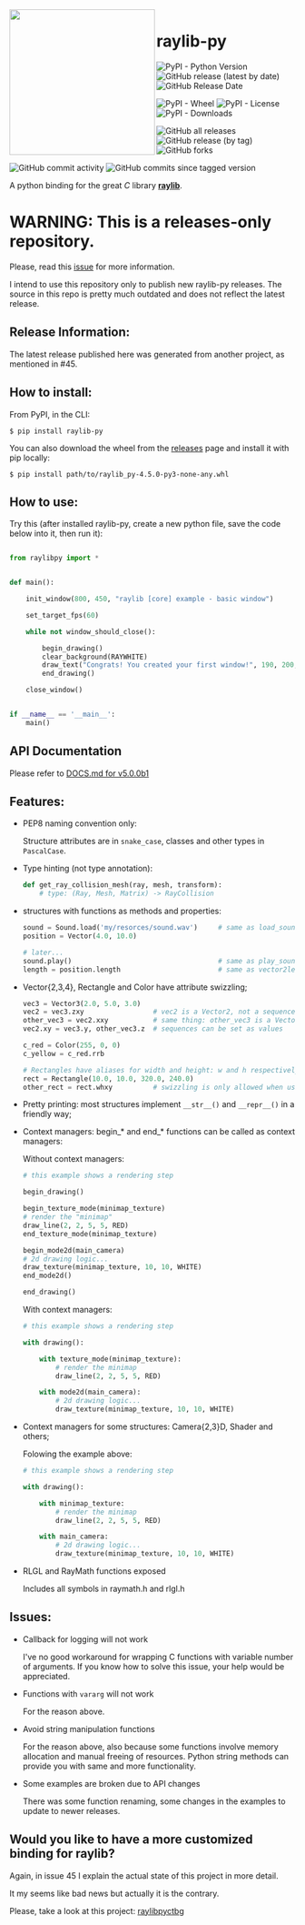 

<img align="left" src="https://github.com/overdev/raylib-py/blob/master/logo/raylib-py_256x256.png" width=256>

# raylib-py

![PyPI - Python Version](https://img.shields.io/pypi/pyversions/raylib-py?style=plastic)
![GitHub release (latest by date)](https://img.shields.io/github/v/release/overdev/raylib-py?style=plastic)
![GitHub Release Date](https://img.shields.io/github/release-date/overdev/raylib-py?style=plastic)

![PyPI - Wheel](https://img.shields.io/pypi/wheel/raylib-py?style=plastic)
![PyPI - License](https://img.shields.io/pypi/l/raylib-py?style=plastic)
![PyPI - Downloads](https://img.shields.io/pypi/dd/raylib-py?label=PyPI%20Downloads&style=plastic)

![GitHub all releases](https://img.shields.io/github/downloads/overdev/raylib-py/total?style=plastic)
![GitHub release (by tag)](https://img.shields.io/github/downloads/overdev/raylib-py/v4.5.0/total?style=plastic)
![GitHub forks](https://img.shields.io/github/forks/overdev/raylib-py?style=social)

![GitHub commit activity](https://img.shields.io/github/commit-activity/m/overdev/raylib-py?style=plastic)
![GitHub commits since tagged version](https://img.shields.io/github/commits-since/overdev/raylib-py/v4.5.0?style=plastic)

A python binding for the great _C_ library **[raylib](https://github.com/raysan5/raylib)**.


# WARNING: This is a releases-only repository.

Please, read this [issue](https://github.com/overdev/raylib-py/issues/45) for more information.

I intend to use this repository only to publish new raylib-py releases.
The source in this repo is pretty much outdated and does not reflect the latest release.

## Release Information:

The latest release published here was generated from another project, as mentioned in #45.

## How to install:

From PyPI, in the CLI:

```
$ pip install raylib-py
```

You can also download the wheel from the [releases](https://github.com/overdev/raylib-py/releases) page and install it with pip locally:

```
$ pip install path/to/raylib_py-4.5.0-py3-none-any.whl
```

## How to use:

Try this (after installed raylib-py, create a new python file, save the code below into it, then run it):

```python

from raylibpy import *


def main():

    init_window(800, 450, "raylib [core] example - basic window")

    set_target_fps(60)

    while not window_should_close():

        begin_drawing()
        clear_background(RAYWHITE)
        draw_text("Congrats! You created your first window!", 190, 200, 20, LIGHTGRAY)
        end_drawing()

    close_window()


if __name__ == '__main__':
    main()
```

## API Documentation

Please refer to [DOCS.md for v5.0.0b1](https://github.com/overdev/raylib-py/releases/download/v5.0.0b1/DOCS.md)

## Features:
- PEP8 naming convention only:

    Structure attributes are in `snake_case`, classes and other types in `PascalCase`.

- Type hinting (not type annotation):

    ```python
    def get_ray_collision_mesh(ray, mesh, transform):
        # type: (Ray, Mesh, Matrix) -> RayCollision
    ```

- structures with functions as methods and properties:

    ```python
    sound = Sound.load('my/resorces/sound.wav')     # same as load_sound(...)
    position = Vector(4.0, 10.0)

    # later...
    sound.play()                                    # same as play_sound(sound)
    length = position.length                        # same as vector2length(position); uses raymath.h functions
    ```
    
- Vector{2,3,4}, Rectangle and Color have attribute swizzling;

    ```python
    vec3 = Vector3(2.0, 5.0, 3.0)
    vec2 = vec3.zxy                 # vec2 is a Vector2, not a sequence type
    other_vec3 = vec2.xxy           # same thing: other_vec3 is a Vector3
    vec2.xy = vec3.y, other_vec3.z  # sequences can be set as values

    c_red = Color(255, 0, 0)
    c_yellow = c_red.rrb

    # Rectangles have aliases for width and height: w and h respectively:
    rect = Rectangle(10.0, 10.0, 320.0, 240.0)
    other_rect = rect.whxy          # swizzling is only allowed when using four attributes, not 3 nor 2
    ```

- Pretty printing: most structures implement `__str__()` and `__repr__()` in a friendly way;
- Context managers: begin_* and end_* functions can be called as context managers:

    Without context managers:

    ```python
    # this example shows a rendering step

    begin_drawing()

    begin_texture_mode(minimap_texture)
    # render the "minimap"
    draw_line(2, 2, 5, 5, RED)
    end_texture_mode(minimap_texture)

    begin_mode2d(main_camera)
    # 2d drawing logic...
    draw_texture(minimap_texture, 10, 10, WHITE)
    end_mode2d()

    end_drawing()
    ```

    With context managers:

    ```python
    # this example shows a rendering step

    with drawing():

        with texture_mode(minimap_texture):
            # render the minimap
            draw_line(2, 2, 5, 5, RED)

        with mode2d(main_camera):
            # 2d drawing logic...
            draw_texture(minimap_texture, 10, 10, WHITE)
    ```

- Context managers for some structures: Camera{2,3}D, Shader and others;

    Folowing the example above:
    ```python
    # this example shows a rendering step

    with drawing():

        with minimap_texture:
            # render the minimap
            draw_line(2, 2, 5, 5, RED)

        with main_camera:
            # 2d drawing logic...
            draw_texture(minimap_texture, 10, 10, WHITE)
    ```

- RLGL and RayMath functions exposed

    Includes all symbols in raymath.h and rlgl.h


## Issues:
- Callback for logging will not work

    I've no good workaround for wrapping C functions with variable number of arguments.
    If you know how to solve this issue, your help would be appreciated.

- Functions with `vararg` will not work

    For the reason above.

- Avoid string manipulation functions

    For the reason above, also because some functions involve memory allocation and manual freeing of resources. Python string methods can provide you with same and more functionality.

- Some examples are broken due to API changes

    There was some function renaming, some changes in the examples to update to newer releases.

## Would you like to have a more customized binding for raylib?

Again, in issue 45 I explain the actual state of this project in more detail.

It my seems like bad news but actually it is the contrary.

Please, take a look at this project: [raylibpyctbg](https://github.com/overdev/raylibpyctbg)
